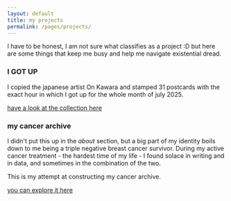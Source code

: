 ```yaml
---
layout: default
title: my projects
permalink: /pages/projects/
---
```


I have to be honest, I am not sure what classifies as a project :D
but here are some things that keep me busy and help me navigate existential dread.

### I GOT UP
I copied the japanese artist On Kawara and stamped 31 postcards with the exact hour in which I got up for the whole month of july 2025.

[have a look at the collection here](/pages/i-got-up/)

### my cancer archive
I didn't put this up in the _about_ section, but a big part of my identity boils down to me being a triple negative breast cancer survivor. During my active cancer treatment - the hardest time of my life - I found solace in writing and in data, and sometimes in the combination of the two.

This is my attempt at constructing my cancer archive.

[you can explore it here ](/pages/cancer/cancer-archive/)

